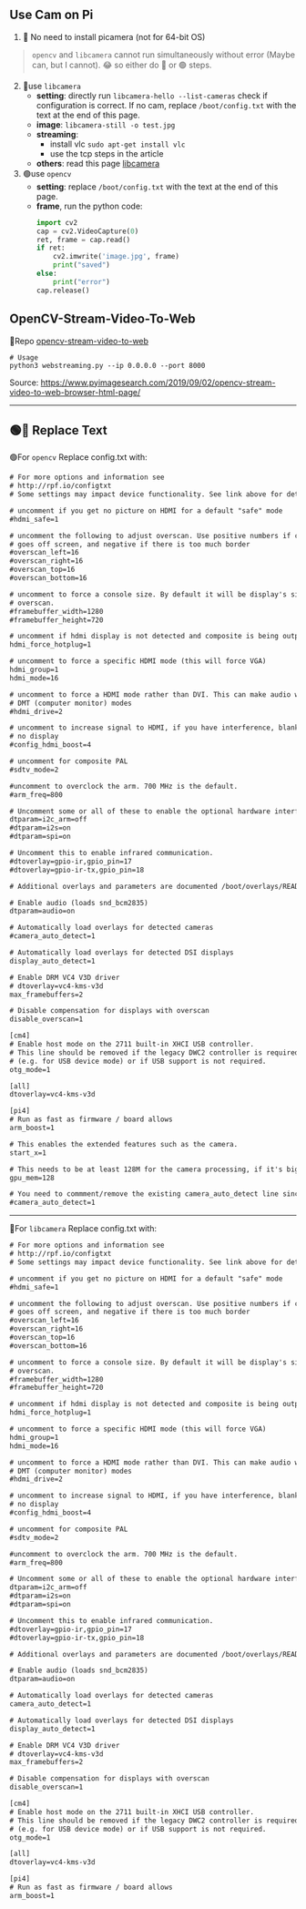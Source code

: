 ## Use Cam on Pi
1. 🚫 No need to install picamera (not for 64-bit OS)
> `opencv` and `libcamera` cannot run simultaneously without error (Maybe can, but I cannot). 😂 so either do 🔵 or 🟢 steps.
2. 🔵use `libcamera`
    - **setting**: directly run `libcamera-hello --list-cameras` check if configuration is correct. If no cam, replace `/boot/config.txt` with the text at the end of this page.
    - **image**: `libcamera-still -o test.jpg`
    - **streaming**: 
        - install vlc `sudo apt-get install vlc`
        - use the tcp steps in the article
    - **others**: read this page [libcamera](https://www.raspberrypi.com/documentation/computers/camera_software.html#libcamera-jpeg) 
3. 🟢use `opencv`
    - **setting**: replace `/boot/config.txt` with the text at the end of this page.
    - **frame**, run the python code:
        ```python
        import cv2
        cap = cv2.VideoCapture(0)
        ret, frame = cap.read()
        if ret:
            cv2.imwrite('image.jpg', frame)
            print("saved")
        else:
            print("error")
        cap.release()
        ```

## OpenCV-Stream-Video-To-Web
🎪Repo [opencv-stream-video-to-web](https://github.com/pornpasok/opencv-stream-video-to-web)

```
# Usage
python3 webstreaming.py --ip 0.0.0.0 --port 8000
```

Source: https://www.pyimagesearch.com/2019/09/02/opencv-stream-video-to-web-browser-html-page/


---
## 🟢🔵 Replace Text
🟢For `opencv` Replace config.txt with:

```txt
# For more options and information see
# http://rpf.io/configtxt
# Some settings may impact device functionality. See link above for details

# uncomment if you get no picture on HDMI for a default "safe" mode
#hdmi_safe=1

# uncomment the following to adjust overscan. Use positive numbers if console
# goes off screen, and negative if there is too much border
#overscan_left=16
#overscan_right=16
#overscan_top=16
#overscan_bottom=16

# uncomment to force a console size. By default it will be display's size minus
# overscan.
#framebuffer_width=1280
#framebuffer_height=720

# uncomment if hdmi display is not detected and composite is being output
hdmi_force_hotplug=1

# uncomment to force a specific HDMI mode (this will force VGA)
hdmi_group=1
hdmi_mode=16

# uncomment to force a HDMI mode rather than DVI. This can make audio work in
# DMT (computer monitor) modes
#hdmi_drive=2

# uncomment to increase signal to HDMI, if you have interference, blanking, or
# no display
#config_hdmi_boost=4

# uncomment for composite PAL
#sdtv_mode=2

#uncomment to overclock the arm. 700 MHz is the default.
#arm_freq=800

# Uncomment some or all of these to enable the optional hardware interfaces
dtparam=i2c_arm=off
#dtparam=i2s=on
#dtparam=spi=on

# Uncomment this to enable infrared communication.
#dtoverlay=gpio-ir,gpio_pin=17
#dtoverlay=gpio-ir-tx,gpio_pin=18

# Additional overlays and parameters are documented /boot/overlays/README

# Enable audio (loads snd_bcm2835)
dtparam=audio=on

# Automatically load overlays for detected cameras
#camera_auto_detect=1

# Automatically load overlays for detected DSI displays
display_auto_detect=1

# Enable DRM VC4 V3D driver
# dtoverlay=vc4-kms-v3d
max_framebuffers=2

# Disable compensation for displays with overscan
disable_overscan=1

[cm4]
# Enable host mode on the 2711 built-in XHCI USB controller.
# This line should be removed if the legacy DWC2 controller is required
# (e.g. for USB device mode) or if USB support is not required.
otg_mode=1

[all]
dtoverlay=vc4-kms-v3d

[pi4]
# Run as fast as firmware / board allows
arm_boost=1

# This enables the extended features such as the camera.
start_x=1

# This needs to be at least 128M for the camera processing, if it's bigger you can just leave it as is.
gpu_mem=128

# You need to commment/remove the existing camera_auto_detect line since this causes issues with OpenCV/V4L2 capture.
#camera_auto_detect=1
```
---
🔵For `libcamera` Replace config.txt with:

```txt
# For more options and information see
# http://rpf.io/configtxt
# Some settings may impact device functionality. See link above for details

# uncomment if you get no picture on HDMI for a default "safe" mode
#hdmi_safe=1

# uncomment the following to adjust overscan. Use positive numbers if console
# goes off screen, and negative if there is too much border
#overscan_left=16
#overscan_right=16
#overscan_top=16
#overscan_bottom=16

# uncomment to force a console size. By default it will be display's size minus
# overscan.
#framebuffer_width=1280
#framebuffer_height=720

# uncomment if hdmi display is not detected and composite is being output
hdmi_force_hotplug=1

# uncomment to force a specific HDMI mode (this will force VGA)
hdmi_group=1
hdmi_mode=16

# uncomment to force a HDMI mode rather than DVI. This can make audio work in
# DMT (computer monitor) modes
#hdmi_drive=2

# uncomment to increase signal to HDMI, if you have interference, blanking, or
# no display
#config_hdmi_boost=4

# uncomment for composite PAL
#sdtv_mode=2

#uncomment to overclock the arm. 700 MHz is the default.
#arm_freq=800

# Uncomment some or all of these to enable the optional hardware interfaces
dtparam=i2c_arm=off
#dtparam=i2s=on
#dtparam=spi=on

# Uncomment this to enable infrared communication.
#dtoverlay=gpio-ir,gpio_pin=17
#dtoverlay=gpio-ir-tx,gpio_pin=18

# Additional overlays and parameters are documented /boot/overlays/README

# Enable audio (loads snd_bcm2835)
dtparam=audio=on

# Automatically load overlays for detected cameras
camera_auto_detect=1

# Automatically load overlays for detected DSI displays
display_auto_detect=1

# Enable DRM VC4 V3D driver
# dtoverlay=vc4-kms-v3d
max_framebuffers=2

# Disable compensation for displays with overscan
disable_overscan=1

[cm4]
# Enable host mode on the 2711 built-in XHCI USB controller.
# This line should be removed if the legacy DWC2 controller is required
# (e.g. for USB device mode) or if USB support is not required.
otg_mode=1

[all]
dtoverlay=vc4-kms-v3d

[pi4]
# Run as fast as firmware / board allows
arm_boost=1
```
